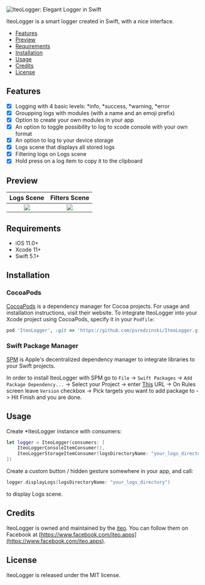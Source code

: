 ![IteoLogger: Elegant Logger in Swift](https://raw.githubusercontent.com/psredzinski/IteoLogger/master/Preview/iteo_logo.png)

IteoLogger is a smart logger created in Swift, with a nice interface.

- [Features](#features)
- [Preview](#preview)
- [Requirements](#requirements)
- [Installation](#installation)
- [Usage](#usage)
- [Credits](#credits)
- [License](#license)

## Features

- [x] Logging with 4 basic levels: *info, *success, *warning, *error
- [x] Groupping logs with modules (with a name and an emoji prefix)
- [x] Option to create your own modules in your app
- [x] An option to toggle possibility to log to xcode console with your own format
- [x] An option to log to your device storage
- [x] Logs scene that displays all stored logs
- [x] Filtering logs on Logs scene
- [x] Hold press on a log item to copy it to the clipboard

## Preview
Logs Scene             |  Filters Scene
:-------------------------:|:-------------------------:
![](https://raw.githubusercontent.com/psredzinski/IteoLogger/master/Preview/log_scene.png)  |  ![](https://raw.githubusercontent.com/psredzinski/IteoLogger/master/Preview/filters_scene.png)

## Requirements

- iOS 11.0+
- Xcode 11+
- Swift 5.1+

## Installation

### CocoaPods

[CocoaPods](https://cocoapods.org) is a dependency manager for Cocoa projects. For usage and installation instructions, visit their website. To integrate IteoLogger into your Xcode project using CocoaPods, specify it in your `Podfile`:

```ruby
pod 'IteoLogger', :git => 'https://github.com/psredzinski/IteoLogger.git'
```
### Swift Package Manager

 [SPM](https://swift.org/package-manager/) is Apple's decentralized dependency manager to integrate libraries to your Swift projects.

 In order to install IteoLogger with SPM go to `File` -> `Swift Packages` -> `Add Package Dependency...` -> Select your Project -> enter [This](https://github.com/psredzinski/IteoLogger) URL -> On Rules screen leave `Version` checkbox -> Pick targets you want to add package to -> Hit Finish and you are done.
 
## Usage

Create *IteoLogger instance with consumers:

```swift
let logger = IteoLogger(consumers: [
    IteoLoggerConsoleItemConsumer(),
    IteoLoggerStorageItemConsumer(logsDirectoryName: "your_logs_directory")
])
```

Create a custom button / hidden gesture somewhere in your app, and call:

```swift
logger.displayLogs(logsDirectoryName: "your_logs_directory")
```

to display Logs scene.

## Credits

IteoLogger is owned and maintained by the [iteo](http://iteo.com). You can follow them on Facebook at [https://www.facebook.com/iteo.apps](https://www.facebook.com/iteo.apps).

## License

IteoLogger is released under the MIT license.
